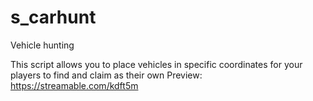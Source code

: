 # s_carhunt
Vehicle hunting


This script allows you to place vehicles in specific coordinates for your players to find and claim as their own
Preview:
https://streamable.com/kdft5m
